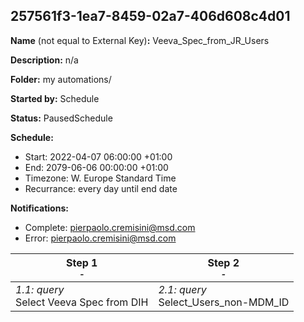 ## 257561f3-1ea7-8459-02a7-406d608c4d01

**Name** (not equal to External Key)**:** Veeva_Spec_from_JR_Users

**Description:** n/a

**Folder:** my automations/

**Started by:** Schedule

**Status:** PausedSchedule

**Schedule:**

* Start: 2022-04-07 06:00:00 +01:00
* End: 2079-06-06 00:00:00 +01:00
* Timezone: W. Europe Standard Time
* Recurrance: every day until end date

**Notifications:**

* Complete: pierpaolo.cremisini@msd.com
* Error: pierpaolo.cremisini@msd.com

| Step 1<br>_<small>-</small>_ | Step 2<br>_<small>-</small>_ |
| --- | --- |
| _1.1: query_<br>Select Veeva Spec from DIH | _2.1: query_<br>Select_Users_non-MDM_ID |
